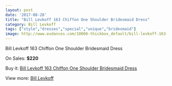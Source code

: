 ```yaml
---
layout: post
date: '2017-08-28'
title: "Bill Levkoff 163 Chiffon One Shoulder Bridesmaid Dress"
category: Bill Levkoff
tags: ["style","dresses","special","unique","bridesmaid"]
image: http://www.eudances.com/10060-thickbox_default/bill-levkoff-163-chiffon-one-shoulder-bridesmaid-dress.jpg
---
```

Bill Levkoff 163 Chiffon One Shoulder Bridesmaid Dress

On Sales: **$220**
<a href="https://www.eudances.com/en/bill-levkoff/3304-bill-levkoff-163-chiffon-one-shoulder-bridesmaid-dress.html"><amp-img layout="responsive" width="600" height="600" src="//www.eudances.com/10060-thickbox_default/bill-levkoff-163-chiffon-one-shoulder-bridesmaid-dress.jpg" alt="Bill Levkoff 163 Chiffon One Shoulder Bridesmaid Dress 0" /></a>
<a href="https://www.eudances.com/en/bill-levkoff/3304-bill-levkoff-163-chiffon-one-shoulder-bridesmaid-dress.html"><amp-img layout="responsive" width="600" height="600" src="//www.eudances.com/10061-thickbox_default/bill-levkoff-163-chiffon-one-shoulder-bridesmaid-dress.jpg" alt="Bill Levkoff 163 Chiffon One Shoulder Bridesmaid Dress 1" /></a>

Buy it: [Bill Levkoff 163 Chiffon One Shoulder Bridesmaid Dress](https://www.eudances.com/en/bill-levkoff/3304-bill-levkoff-163-chiffon-one-shoulder-bridesmaid-dress.html "Bill Levkoff 163 Chiffon One Shoulder Bridesmaid Dress")

View more: [Bill Levkoff](https://www.eudances.com/en/57-bill-levkoff "Bill Levkoff")
